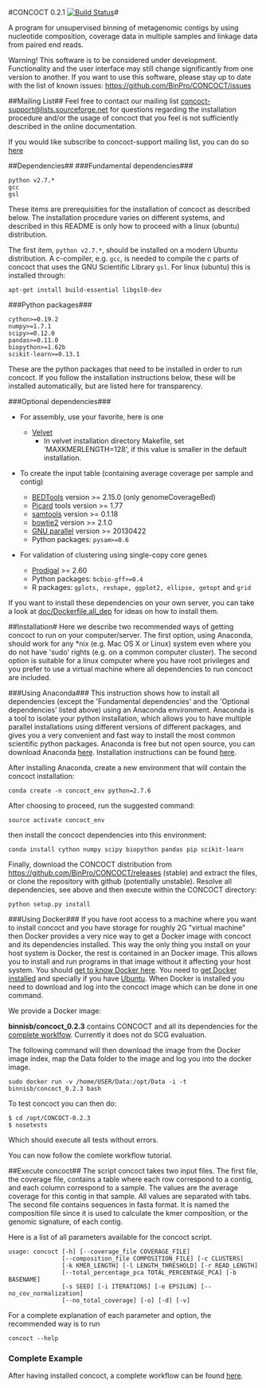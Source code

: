 #CONCOCT 0.2.1 [![Build Status](https://travis-ci.org/BinPro/CONCOCT.png?branch=master)](https://travis-ci.org/BinPro/CONCOCT)#

A program for unsupervised binning of metagenomic contigs by using nucleotide composition, 
coverage data in multiple samples and linkage data from paired end reads.

Warning! This software is to be considered under development. Functionality and the user interface may still change significantly from one version to another.
If you want to use this software, please stay up to date with the list of known issues:
https://github.com/BinPro/CONCOCT/issues

##Mailing List##
Feel free to contact our mailing list concoct-support@lists.sourceforge.net for questions regarding the installation procedure and/or the usage of concoct that you feel is not sufficiently described in the online documentation. 

If you would like subscribe to concoct-support mailing list, you can do so [here](https://lists.sourceforge.net/lists/listinfo/concoct-support)

##Dependencies##
###Fundamental dependencies###
```
python v2.7.*
gcc
gsl
```

These items are prerequisities for the installation of concoct as described below. The installation procedure varies on different systems, and described in this README is only how to proceed with a linux (ubuntu) distribution.

The first item, ```python v2.7.*```, should be installed on a modern Ubuntu distribution. A c-compiler, e.g. ```gcc```, is needed to compile the c parts of concoct that uses the GNU Scientific Library ```gsl```. For linux (ubuntu) this is installed through:
```
apt-get install build-essential libgsl0-dev
```
###Python packages###
```
cython>=0.19.2
numpy>=1.7.1
scipy>=0.12.0
pandas>=0.11.0
biopython>=1.62b
scikit-learn>=0.13.1
```
These are the python packages that need to be installed in order to run concoct. If you follow the installation instructions below, these will be installed automatically, but are listed here for transparency. 

###Optional dependencies###
* For assembly, use your favorite, here is one
    * [Velvet](http://www.ebi.ac.uk/~zerbino/velvet/)
        * In velvet installation directory Makefile, set 'MAXKMERLENGTH=128', if this value is smaller in the default installation.


* To create the input table (containing average coverage per sample and contig)
    * [BEDTools](https://github.com/arq5x/bedtools2/releases) version >= 2.15.0 (only genomeCoverageBed)
    * [Picard](https://launchpad.net/ubuntu/+source/picard-tools/) tools version >= 1.77
    * [samtools](http://samtools.sourceforge.net/) version >= 0.1.18
    * [bowtie2](http://bowtie-bio.sourceforge.net/bowtie2/manual.shtml) version >= 2.1.0
    * [GNU parallel](http://www.gnu.org/software/parallel/) version >= 20130422
    * Python packages: ```pysam>=0.6```

* For validation of clustering using single-copy core genes
    * [Prodigal](https://github.com/hyattpd/Prodigal/archive/v2.60.tar.gz) >= 2.60
    * Python packages: ```bcbio-gff>=0.4```
    * R packages: ```gplots, reshape, ggplot2, ellipse, getopt``` and ```grid```

If you want to install these dependencies on your own server, you can take a look at [doc/Dockerfile.all_dep](doc/Dockerfile.all_dep) for ideas on how to install them.

##Installation#
Here we describe two recommended ways of getting concoct to run on your computer/server. The first option, using Anaconda, should work for any *nix (e.g. Mac OS X or Linux) system even where you do not have 'sudo' rights (e.g. on a common computer cluster). The second option is suitable for a linux computer where you have root privileges and you prefer to use a virtual machine where all dependencies to run concoct are included.

###Using Anaconda###
This instruction shows how to install all dependencies (except the 'Fundamental dependencies' and the 'Optional dependencies' listed above) using an Anaconda environment. Anaconda is a tool to isolate your python installation, which allows you to have multiple parallel installations using different versions of different packages, and gives you a very convenient and fast way to install the most common scientific python packages. Anaconda is free but not open source, you can download Anaconda [here](https://store.continuum.io/cshop/anaconda/). Installation instructions can be found [here](http://docs.continuum.io/anaconda/install.html).

After installing Anaconda, create a new environment that will contain the concoct installation:
```
conda create -n concoct_env python=2.7.6
```
After choosing to proceed, run the suggested command:
```
source activate concoct_env
```
then install the concoct dependencies into this environment:
```
conda install cython numpy scipy biopython pandas pip scikit-learn
```
Finally, download the CONCOCT distribution from https://github.com/BinPro/CONCOCT/releases (stable) and extract the files, or clone the repository with github (potentially unstable). Resolve all dependencies, see above and then execute within the CONCOCT directory:
```
python setup.py install
```

###Using Docker###
If you have root access to a machine where you want to install concoct and you have storage for roughly 2G "virtual machine" then Docker provides a very nice way to get a Docker image with concoct and its dependencies installed. This way the only thing you install on your host system is Docker, the rest is contained in an Docker image. This allows you to install and run programs in that image without it affecting your host system. You should [get to know Docker here](https://www.docker.io/the_whole_story/).
You need to [get Docker installed](https://www.docker.io/gettingstarted/) and specially if you have [Ubuntu](http://docs.docker.io/en/latest/installation/ubuntulinux/). When Docker is installed you need to download and log into the concoct image which can be done in one command.

We provide a Docker image:

<b>binnisb/concoct_0.2.3</b> contains CONCOCT and all its dependencies for the [complete worklfow](doc/complete_example.md). Currently it does not do SCG evaluation.

The following command will then download the image from the Docker image index, map the Data folder to the image and log you into the docker image.
```
sudo docker run -v /home/USER/Data:/opt/Data -i -t binnisb/concoct_0.2.3 bash
```
To test concoct you can then do:
```
$ cd /opt/CONCOCT-0.2.3
$ nosetests
```
Which should execute all tests without errors.

You can now follow the comlete workflow tutorial.

##Execute concoct##
The script concoct takes two input files. The first file, the coverage
file, contains a table where each row correspond to a contig, and each
column correspond to a sample. The values are the average coverage for
this contig in that sample. All values are separated with tabs. The second file contains sequences in fasta format. It is named the 
composition file since it is used to calculate the kmer composition,
or the genomic signature, of each contig.

Here is a list of all parameters available for the concoct script.
```
usage: concoct [-h] [--coverage_file COVERAGE_FILE]
               [--composition_file COMPOSITION_FILE] [-c CLUSTERS]
               [-k KMER_LENGTH] [-l LENGTH_THRESHOLD] [-r READ_LENGTH]
               [--total_percentage_pca TOTAL_PERCENTAGE_PCA] [-b BASENAME]
               [-s SEED] [-i ITERATIONS] [-e EPSILON] [--no_cov_normalization]
               [--no_total_coverage] [-o] [-d] [-v]
```

For a complete explanation of each parameter and option, the recommended way is to run


```
concoct --help
```

### Complete Example ###
After having installed concoct, a complete workflow can be found [here](doc/complete_example.md).

